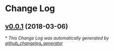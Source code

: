 # Change Log

## [v0.0.1](https://github.com/Mattchewone/feathers-authentication-hooks-apikey/tree/v0.0.1) (2018-03-06)


\* *This Change Log was automatically generated by [github_changelog_generator](https://github.com/skywinder/Github-Changelog-Generator)*